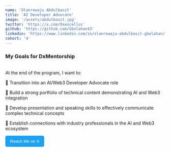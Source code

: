 ```yaml
---
name: 'Olanrewaju Abdulbasit'
title: 'AI Developer Advocate'
image: '/assets/abdulbasit.jpg'
twitter: 'https://x.com/0xexcellus'
github: 'https://github.com/Gbolahan43'
linkedin: 'https://www.linkedin.com/in/olanrewaju-abdulbasit-gbolahan/'
cohort: '4'
---
```


<div>
<h3>My Goals for DxMentorship</h3> <br/>
At the end of the program, I want to: <br/>

📌 Transition into an AI/Web3 Developer Advocate role <br/>

📌 Build a strong portfolio of technical content demonstrating AI and Web3 integration <br/>

📌 Develop presentation and speaking skills to effectively communicate complex technical concepts <br/>

📌 Establish connections with industry professionals in the AI and Web3 ecosystem <br/>

<a href="https://x.com/0xexcellus" target="_blank">

  <button style="padding: 10px 15px; background: #1DA1F2; color: white; border: none; border-radius: 5px; cursor: pointer;">
    Reach Me on X
  </button>

</a>
</div>
